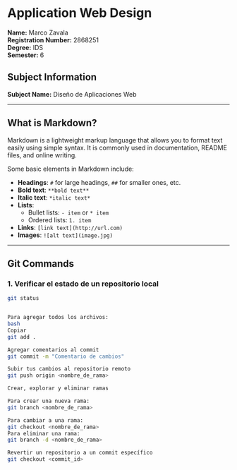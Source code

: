 # Application Web Design

**Name:** Marco Zavala  
**Registration Number:** 2868251  
**Degree:** IDS  
**Semester:** 6

## Subject Information  
**Subject Name:** Diseño de Aplicaciones Web  

---

## What is Markdown?  
Markdown is a lightweight markup language that allows you to format text 
easily using simple syntax. It is commonly used in documentation, README 
files, and online writing.

Some basic elements in Markdown include:

- **Headings**: `#` for large headings, `##` for smaller ones, etc.
- **Bold text**: `**bold text**`
- **Italic text**: `*italic text*`
- **Lists**: 
  - Bullet lists: `- item` or `* item`
  - Ordered lists: `1. item`
- **Links**: `[link text](http://url.com)`
- **Images**: `![alt text](image.jpg)`

---

## Git Commands

### 1. **Verificar el estado de un repositorio local**  
```bash
git status


Para agregar todos los archivos:
bash
Copiar
git add .

Agregar comentarios al commit
git commit -m "Comentario de cambios"

Subir tus cambios al repositorio remoto
git push origin <nombre_de_rama>

Crear, explorar y eliminar ramas

Para crear una nueva rama:
git branch <nombre_de_rama>

Para cambiar a una rama:
git checkout <nombre_de_rama>
Para eliminar una rama:
git branch -d <nombre_de_rama>

Revertir un repositorio a un commit específico
git checkout <commit_id>



